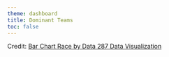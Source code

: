 ```yaml
---
theme: dashboard
title: Dominant Teams
toc: false
---
```

<!DOCTYPE html>
<html lang="en">
<head>
  <meta charset="UTF-8">
  <meta name="viewport" content="width=device-width, initial-scale=1.0">
  <title>Filterable Bar Plot</title>
  <script src="https://d3js.org/d3.v7.min.js"></script>
</head>

<div id="observablehq-chart-bcbc1baa"></div>
<p>Credit: <a href="https://observablehq.com/d/d72b349146841a86@3090">Bar Chart Race by Data 287 Data Visualization</a></p>

<link rel="stylesheet" href="https://cdn.jsdelivr.net/npm/@observablehq/inspector@5/dist/inspector.css">
<script type="module">
import {Runtime, Inspector} from "https://cdn.jsdelivr.net/npm/@observablehq/runtime@5/dist/runtime.js";
import define from "https://api.observablehq.com/d/d72b349146841a86@3090.js?v=4";
new Runtime().module(define, name => {
  if (name === "chart") return new Inspector(document.querySelector("#observablehq-chart-bcbc1baa"));
});
</script>